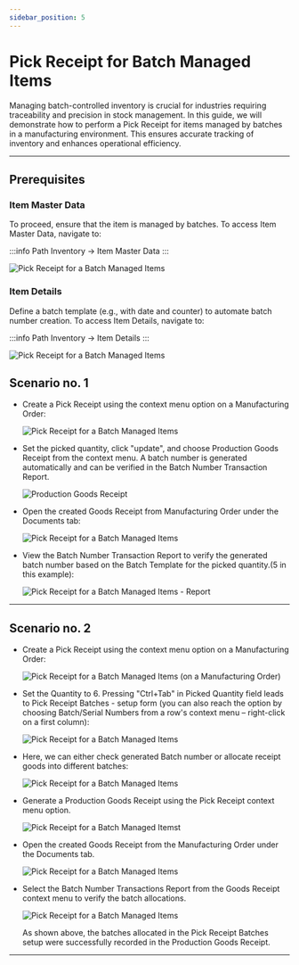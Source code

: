 ```yaml
---
sidebar_position: 5
---
```


# Pick Receipt for Batch Managed Items

Managing batch-controlled inventory is crucial for industries requiring traceability and precision in stock management. In this guide, we will demonstrate how to perform a Pick Receipt for items managed by batches in a manufacturing environment. This ensures accurate tracking of inventory and enhances operational efficiency.

---

## Prerequisites

### Item Master Data

To proceed, ensure that the item is managed by batches.
To access Item Master Data, navigate to:

:::info Path
    Inventory → Item Master Data
:::

![Pick Receipt for a Batch Managed Items](./media/pick-receipt-for-a-batch-managed-items/item-master-data.webp)

### Item Details

Define a batch template (e.g., with date and counter) to automate batch number creation.
To access Item Details, navigate to:

:::info Path
    Inventory → Item Details
:::

![Pick Receipt for a Batch Managed Items](./media/pick-receipt-for-a-batch-managed-items/item-details.webp)

## Scenario no. 1

- Create a Pick Receipt using the context menu option on a Manufacturing Order:

    ![Pick Receipt for a Batch Managed Items](./media/pick-receipt-for-a-batch-managed-items/receipt-from-production.webp)

- Set the picked quantity, click "update", and choose Production Goods Receipt from the context menu. A batch number is generated automatically and can be verified in the Batch Number Transaction Report.

    ![Production Goods Receipt](./media/pick-receipt-for-a-batch-managed-items/production-goods-receipt.webp)

- Open the created Goods Receipt from Manufacturing Order under the Documents tab:

    ![Pick Receipt for a Batch Managed Items](./media/pick-receipt-for-a-batch-managed-items/open-goods-receipt.webp)

- View the Batch Number Transaction Report to verify the generated batch number based on the Batch Template for the picked quantity.(5 in this example):

    ![Pick Receipt for a Batch Managed Items - Report](./media/pick-receipt-for-a-batch-managed-items/open-batch-number-transactions-report.webp)

---

## Scenario no. 2

- Create a Pick Receipt using the context menu option on a Manufacturing Order:

    ![Pick Receipt for a Batch Managed Items (on a Manufacturing Order)](./media/pick-receipt-for-a-batch-managed-items/receipt-from-production.webp)

- Set the Quantity to 6. Pressing "Ctrl+Tab" in Picked Quantity field leads to Pick Receipt Batches - setup form (you can also reach the option by choosing Batch/Serial Numbers from a row's context menu – right-click on a first column):

    ![Pick Receipt for a Batch Managed Items](./media/pick-receipt-for-a-batch-managed-items/ctrl-tab.webp)

- Here, we can either check generated Batch number or allocate receipt goods into different batches:

    ![Pick Receipt for a Batch Managed Items](./media/pick-receipt-for-a-batch-managed-items/pick-receipt-batches-quantity-divided.webp)

- Generate a Production Goods Receipt using the Pick Receipt context menu option.

    ![Pick Receipt for a Batch Managed Itemst](./media/pick-receipt-for-a-batch-managed-items/scenario2-prodn-goods-gr.webp)

- Open the created Goods Receipt from the Manufacturing Order under the Documents tab.

    ![Pick Receipt for a Batch Managed Items](./media/pick-receipt-for-a-batch-managed-items/scenario2-goodsreceipt.webp)

- Select the Batch Number Transactions Report from the Goods Receipt context menu to verify the batch allocations.

    ![Pick Receipt for a Batch Managed Items](./media/pick-receipt-for-a-batch-managed-items/batch-number-transactions-report.webp)

    As shown above, the batches allocated in the Pick Receipt Batches setup were successfully recorded in the Production Goods Receipt.

---
